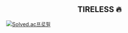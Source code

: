 ## <div align=center> TIRELESS 🔥 </div>

[![Solved.ac프로필](http://mazassumnida.wtf/api/v2/generate_badge?boj=dozinq)](https://solved.ac/dozinq)

